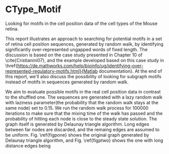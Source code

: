 # CType_Motif
Looking for motifs in the cell position data of the cell types of the Mouse retina. 

This report  illustrates an approach to searching for potential  motifs in a set of retina cell position sequences, generated by random walk,  by identifying significantly over-represented ungapped words of fixed length. The discussion is based on the case study presented in Chapter 10 of \cite{Cristianini07}, and the example developed based on this case study in  \href{https://de.mathworks.com/help/bioinfo/ug/identifying-over-represented-regulatory-motifs.html}{Matlab documentation}. At the end of this report, we'll also discuss the possibility of looking for subgraph motifs instead of  motifs in sequences generated by random walk. 



We aim to evaluate possible motifs in the real cell position data in contrast to the shuffled one. The sequences are generated with a lazy random walk with laziness parameter(the probability that the random walk stays at the same node) set to $0.15$. We run the random walk process for $100000$ iterations to make sure that the mixing time of the walk has passed and the probability of hitting each node is close to the steady state solution. The graph itself is generated by Delaunay triangle algorithm. Long edges between far nodes are discarded, and the remaing edges  are assumed to be uniform. Fig. \ref{figpone} shows the original graph generated by Delaunay triangle algorithm, and Fig. \ref{figptwo} shows the one with long distance edges being
